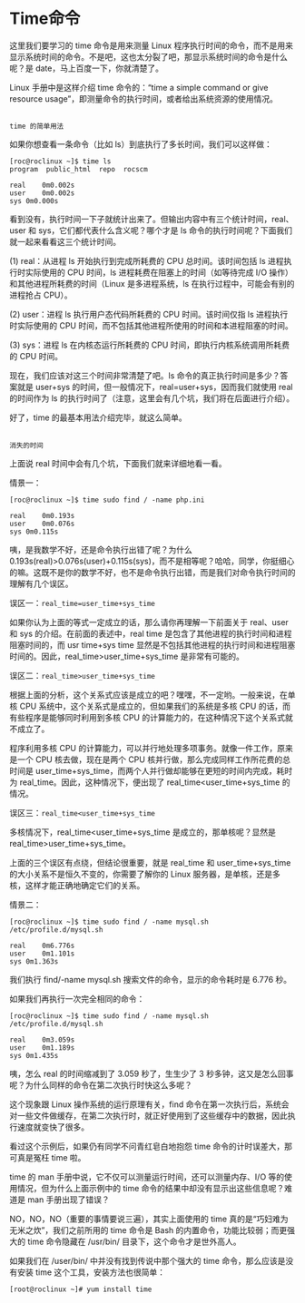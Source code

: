 # Time命令


这里我们要学习的 time 命令是用来测量 Linux 程序执行时间的命令，而不是用来显示系统时间的命令。不是吧，这也太分裂了吧，那显示系统时间的命令是什么呢？是 date，马上百度一下，你就清楚了。

Linux 手册中是这样介绍 time 命令的：“time a simple command or give resource usage”，即测量命令的执行时间，或者给出系统资源的使用情况。

## 

	time 的简单用法

如果你想查看一条命令（比如 ls）到底执行了多长时间，我们可以这样做：

```
[roc@roclinux ~]$ time ls
program  public_html  repo  rocscm
 
real    0m0.002s
user    0m0.002s
sys 0m0.000s
```

看到没有，执行时间一下子就统计出来了。但输出内容中有三个统计时间，real、user 和 sys，它们都代表什么含义呢？哪个才是 ls 命令的执行时间呢？下面我们就一起来看看这三个统计时间。

(1) real：从进程 ls 开始执行到完成所耗费的 CPU 总时间。该时间包括 ls 进程执行时实际使用的 CPU 时间，ls 进程耗费在阻塞上的时间（如等待完成 I/O 操作）和其他进程所耗费的时间（Linux 是多进程系统，ls 在执行过程中，可能会有别的进程抢占 CPU）。

(2) user：进程 ls 执行用户态代码所耗费的 CPU 时间。该时间仅指 ls 进程执行时实际使用的 CPU 时间，而不包括其他进程所使用的时间和本进程阻塞的时间。

(3) sys：进程 ls 在内核态运行所耗费的 CPU 时间，即执行内核系统调用所耗费的 CPU 时间。

现在，我们应该对这三个时间非常清楚了吧。ls 命令的真正执行时间是多少？答案就是 user+sys 的时间，但一般情况下，real=user+sys，因而我们就使用 real 的时间作为 ls 的执行时间了（注意，这里会有几个坑，我们将在后面进行介绍）。

好了，time 的最基本用法介绍完毕，就这么简单。

## 

	消失的时间

上面说 real 时间中会有几个坑，下面我们就来详细地看一看。

情景一：

```
[roc@roclinux ~]$ time sudo find / -name php.ini
 
real    0m0.193s
user    0m0.076s
sys 0m0.115s
```

咦，是我数学不好，还是命令执行出错了呢？为什么 0.193s(real)>0.076s(user)+0.115s(sys)，而不是相等呢？哈哈，同学，你挺细心的嘛。这既不是你的数学不好，也不是命令执行出错，而是我们对命令执行时间的理解有几个误区。

误区一：`real_time=user_time+sys_time`

如果你认为上面的等式一定成立的话，那么请你再理解一下前面关于 real、user 和 sys 的介绍。在前面的表述中，real time 是包含了其他进程的执行时间和进程阻塞时间的，而 usr time+sys time 显然是不包括其他进程的执行时间和进程阻塞时间的。因此，real_time>user_time+sys_time 是非常有可能的。

误区二：`real_time>user_time+sys_time`

根据上面的分析，这个关系式应该是成立的吧？嘿嘿，不一定哟。一般来说，在单核 CPU 系统中，这个关系式是成立的，但如果我们的系统是多核 CPU 的话，而有些程序是能够同时利用到多核 CPU 的计算能力的，在这种情况下这个关系式就不成立了。

程序利用多核 CPU 的计算能力，可以并行地处理多项事务。就像一件工作，原来是一个 CPU 核去做，现在是两个 CPU 核并行做，那么完成同样工作所花费的总时间是 user_time+sys_time，而两个人并行做却能够在更短的时间内完成，耗时为 real_time。因此，这种情况下，便出现了 real_time<user_time+sys_time 的情况。

误区三：`real_time<user_time+sys_time`

多核情况下，real_time<user_time+sys_time 是成立的，那单核呢？显然是 real_time>user_time+sys_time。

上面的三个误区有点绕，但结论很重要，就是 real_time 和 user_time+sys_time 的大小关系不是恒久不变的，你需要了解你的 Linux 服务器，是单核，还是多核，这样才能正确地确定它们的关系。

情景二：

```
[roc@roclinux ~]$ time sudo find / -name mysql.sh
/etc/profile.d/mysql.sh
 
real    0m6.776s
user    0m1.101s
sys 0m1.363s
```

我们执行 find/-name mysql.sh 搜索文件的命令，显示的命令耗时是 6.776 秒。

如果我们再执行一次完全相同的命令：

```
[roc@roclinux ~]$ time sudo find / -name mysql.sh
/etc/profile.d/mysql.sh
 
real    0m3.059s
user    0m1.189s
sys 0m1.435s
```

咦，怎么 real 的时间缩减到了 3.059 秒了，生生少了 3 秒多钟，这又是怎么回事呢？为什么同样的命令在第二次执行时快这么多呢？

这个现象跟 Linux 操作系统的运行原理有关，find 命令在第一次执行后，系统会对一些文件做缓存，在第二次执行时，就正好使用到了这些缓存中的数据，因此执行速度就变快了很多。

看过这个示例后，如果仍有同学不问青红皂白地抱怨 time 命令的计时误差大，那可真是冤枉 time 啦。

time 的 man 手册中说，它不仅可以测量运行时间，还可以测量内存、I/O 等的使用情况，但为什么上面示例中的 time 命令的结果中却没有显示出这些信息呢？难道是 man 手册出现了错误？

NO，NO，NO（重要的事情要说三遍），其实上面使用的 time 真的是“巧妇难为无米之炊”，我们之前所用的 time 命令是 Bash 的内置命令，功能比较弱；而更强大的 time 命令隐藏在 /usr/bin/ 目录下，这个命令才是世外高人。

如果我们在 /user/bin/ 中并没有找到传说中那个强大的 time 命令，那么应该是没有安装 time 这个工具，安装方法也很简单：

```
[root@roclinux ~]# yum install time
```